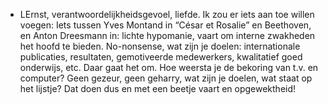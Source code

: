 - LErnst, verantwoordelijkheidsgevoel, liefde. Ik zou er iets aan toe willen voegen: Iets tussen Yves Montand in “César et Rosalie” en Beethoven, en Anton Dreesmann in: lichte hypomanie, vaart om interne zwakheden het hoofd te bieden. No-nonsense, wat zijn je doelen: internationale publicaties, resultaten, gemotiveerde medewerkers, kwalitatief goed onderwijs, etc. Daar gaat het om. Hoe weersta je de bekoring van t.v. en computer? Geen gezeur, geen geharry, wat zijn je doelen, wat staat op het lijstje? Dat doen dus en met een beetje vaart en opgewektheid!